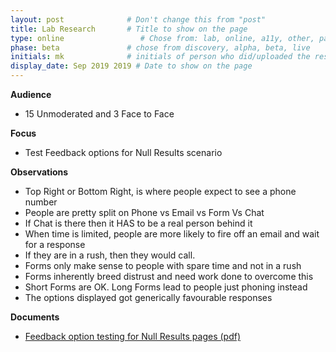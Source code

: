 ```yaml
---
layout: post              # Don't change this from "post"
title: Lab Research       # Title to show on the page
type: online                 # Chose from: lab, online, a11y, other, partner
phase: beta               # chose from discovery, alpha, beta, live
initials: mk              # initials of person who did/uploaded the research
display_date: Sep 2019 2019 # Date to show on the page
---
```

**Audience**
- 15 Unmoderated and 3 Face to Face

**Focus**
- Test Feedback options for Null Results scenario

**Observations**
- Top Right or Bottom Right, is where people expect to see a phone number
- People are pretty split on Phone vs Email vs Form Vs Chat
- If Chat is there then it HAS to be a real person behind it
- When time is limited, people are more likely to fire off an email and wait for a response
- If they are in a rush, then they would call.
- Forms only make sense to people with spare time and not in a rush
- Forms inherently breed distrust and need work done to overcome this
- Short Forms are OK. Long Forms lead to people just phoning instead
- The options displayed got generically favourable responses

**Documents**
- [ Feedback option testing for Null Results pages (pdf) ](../files/SEP_2019_Sep_Contect_us_when_you_dont_find_anything_Testing.pdf)
